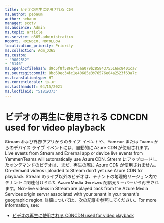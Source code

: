 ```yaml
---
title: ビデオの再生に使用される CDN
ms.author: pebaum
author: pebaum
manager: scotv
ms.audience: Admin
ms.topic: article
ms.service: o365-administration
ROBOTS: NOINDEX, NOFOLLOW
localization_priority: Priority
ms.collection: Adm_O365
ms.custom:
- "9002552"
- "5146"
ms.openlocfilehash: d9c5f8f586e7f5aa079b28584375516ec8401ca7
ms.sourcegitcommit: 8bc60ec34bc1e40685e3976576e04a2623f63a7c
ms.translationtype: HT
ms.contentlocale: ja-JP
ms.lasthandoff: 04/15/2021
ms.locfileid: "51819373"
---
```

# <a name="cdn-used-for-video-playback"></a><span data-ttu-id="b0802-102">ビデオの再生に使用される CDN</span><span class="sxs-lookup"><span data-stu-id="b0802-102">CDN used for video playback</span></span>

<span data-ttu-id="b0802-103">Stream および外部アプリからのライブ イベントや、Yammer または Teams からのデバイス ライブ イベントには、自動的に Azure CDN が使用されます。</span><span class="sxs-lookup"><span data-stu-id="b0802-103">Live events from Stream and External app or device live events from Yammer/Teams will automatically use Azure CDN.</span></span> <span data-ttu-id="b0802-104">Stream にアップロードしたオンデマンドのビデオは、まだ、再生の際に Azure CDN が使用されません。</span><span class="sxs-lookup"><span data-stu-id="b0802-104">On-demand videos uploaded to Stream don't yet use Azure CDN for playback.</span></span> <span data-ttu-id="b0802-105">Stream のライブ以外のビデオは、テナントの地理的リージョン内でテナントに関連付けられた Azure Media Services 配信元サーバーから再生されます。</span><span class="sxs-lookup"><span data-stu-id="b0802-105">Non-live videos in Stream are played back from the Azure Media Services origin server associated with your tenant in your tenant's geographic region.</span></span> <span data-ttu-id="b0802-106">詳細については、次の記事を参照してください。</span><span class="sxs-lookup"><span data-stu-id="b0802-106">For more information, see:</span></span>

- [<span data-ttu-id="b0802-107">ビデオの再生に使用される CDN</span><span class="sxs-lookup"><span data-stu-id="b0802-107">CDN used for video playback</span></span>](https://docs.microsoft.com/stream/network-overview#cdn-used-for-video-playback)
